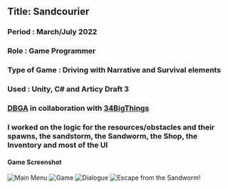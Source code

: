 ## Title: Sandcourier
### Period : March/July 2022
### Role : Game Programmer
### Type of Game : Driving with Narrative and Survival elements
### Used : Unity, C# and Articy Draft 3
### [DBGA](https://dbgameacademy.it/) in collaboration with [34BigThings](https://34bigthings.com/)
### I worked on the logic for the resources/obstacles and their spawns, the sandstorm, the Sandworm, the Shop, the Inventory and most of the UI
#### Game Screenshot
![Main Menu](https://user-images.githubusercontent.com/90765299/180596451-b5eb4cf6-df42-460d-96fc-fe1240489f35.png)
![Game](https://user-images.githubusercontent.com/90765299/179055937-08882505-08a6-433f-b7bb-4801483a7962.png)
![Dialogue](https://user-images.githubusercontent.com/90765299/179055990-1a75e6c8-4a85-4257-8499-8160fcd06277.png)
![Escape from the Sandworm!](https://user-images.githubusercontent.com/90765299/179056031-aa8a9f33-f29a-4907-bcdd-968ba4eab21b.png)
